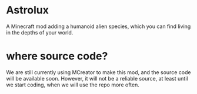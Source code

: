 # Astrolux
A Minecraft mod adding a humanoid alien species, which you can find living in the depths of your world.
# where source code?
We are still currently using MCreator to make this mod, and the source code will be available soon. However, it will not be a reliable source, at least until we start coding, when we will use the repo more often.
